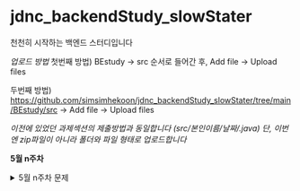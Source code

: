 # jdnc_backendStudy_slowStater
 천천히 시작하는 백엔드 스터디입니다

*업로드 방법*
첫번째 방법) BEstudy -> src 순서로 들어간 후, Add file -> Upload files

두번째 방법) https://github.com/simsimhekoon/jdnc_backendStudy_slowStater/tree/main/BEstudy/src -> Add file -> Upload files

*이전에 있었던 과제섹션의 제출방법과 동일합니다 (src/본인이름/날짜/.java)*
*단, 이번엔 zip파일이 아니라 폴더와 파일 형태로 업로드합니다*




**5월 n주차**
<details><summary>5월 n주차 문제</summary>

<details><summary>5/n 문제</summary>

- 백준 알고리즘 : 과제 안내신분?  - 기초 배열 문제
  - https://www.acmicpc.net/problem/5597 

</details>
